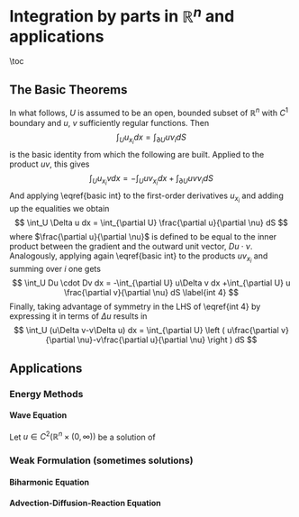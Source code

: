 # Integration by parts in $\mathbb R^n$ and applications
\toc
## The Basic Theorems
In what follows, $U$ is assumed to be an open, bounded subset of
$\mathbb R ^n$ with $C^1$ boundary and $u$, $v$ sufficiently
regular functions. Then
$$
\int_U u_{x_i} dx = \int_{\partial U} u\nu_i dS
\label{basic int}
$$
is the basic identity from which the following are built. Applied
to the product $uv$, this gives
$$
\int_U u_{x_i}v dx = -\int_U uv_{x_i} dx+\int_{\partial U} uv\nu_i dS
$$
And applying \eqref{basic int} to the first-order derivatives
$u_{x_i}$ and adding up the equalities we obtain
$$
\int_U \Delta u dx = \int_{\partial U} \frac{\partial u}{\partial \nu} dS
$$
where $\frac{\partial u}{\partial \nu}$ is defined to be equal to
the inner product between the gradient and the outward unit vector,
$Du \cdot \nu$. Analogously, applying again \eqref{basic int} to
the products $u v_{x_i}$ and summing over $i$ one gets
$$
\int_U Du \cdot Dv dx = -\int_{\partial U} u\Delta v dx
+\int_{\partial U} u \frac{\partial v}{\partial \nu} dS
\label{int 4}
$$
Finally, taking advantage of symmetry in the LHS of \eqref{int 4}
by expressing it in terms of $\Delta u$ results in
$$
\int_U (u\Delta v-v\Delta u) dx =
\int_{\partial U} \left ( u\frac{\partial v}{\partial \nu}-v\frac{\partial u}{\partial \nu} \right ) dS
$$
## Applications
### Energy Methods
#### Wave Equation
Let $u \in C^2(\mathbb R^n \times (0,\infty))$ be a solution of
### Weak Formulation (sometimes solutions)
#### Biharmonic Equation
#### Advection-Diffusion-Reaction Equation